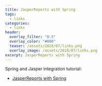 ```yaml
---
title: JasperReports with Spring
tags:
  - links
categories:
  - links
header:
  overlay_filter: "0.5"
  overlay_color: "#000"
  teaser: /assets/2018/07/links.png
  overlay_image: /assets/2018/07/links.png
excerpt: JasperReports with Spring
---
```


Spring and Jasper integration tutorial:

* [JasperReports with Spring](http://www.baeldung.com/spring-jasper)